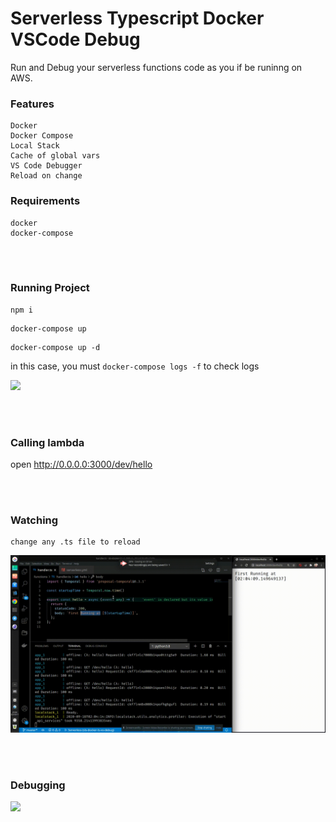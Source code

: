 # Serverless Typescript Docker VSCode Debug

Run and Debug your serverless functions code as you if be runinng on AWS.

### Features
```
Docker
Docker Compose
Local Stack
Cache of global vars
VS Code Debugger
Reload on change
```

### Requirements

```
docker
docker-compose
```

<br /><br />

### Running Project
```
npm i
```

```
docker-compose up
```

```
docker-compose up -d
```
in this case, you must `docker-compose logs -f` to check logs

![](https://github.com/allangomessl/sls-docker-ts-vs-debug/blob/master/assets/running.gif?raw=true)

<br /><br />

### Calling lambda

open http://0.0.0.0:3000/dev/hello

<br /><br />

### Watching
```
change any .ts file to reload
```

![](https://github.com/allangomessl/sls-docker-ts-vs-debug/blob/master/assets/change.gif?raw=true)

<br /><br />


### Debugging

![](https://github.com/allangomessl/sls-docker-ts-vs-debug/blob/master/assets/debug.gif?raw=true)
